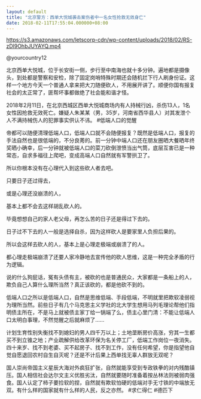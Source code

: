 ```yaml
---
layout: default
title: "北京警方：西单大悦城袭击案伤者中一名女性抢救无效身亡"
date: 2018-02-11T17:55:04.000000+08:00
---
```


https://s3.amazonaws.com/letscorp-cdn/wp-content/uploads/2018/02/RS-zDl9OhbJUYAYQ.mp4

@yourcountry12

北京西单大悦城，位于长安街一侧，步行至中南海也就十多分钟。遍地都是摄像头，到处都是警察和安检，除了固定岗哨特殊时期还会随机拦下行人刷身份证。这样一个地方今天一个普通人拿来把大刀随便砍人，不用展开讲了。顺便你国有报复社会的太正常了，匪帮坏事都做绝了社会能和谐才怪。

2018年2月11日，在北京西城区西单大悦城商场内有人持械行凶，杀伤13人，1名女性因抢救无效死亡。嫌疑人朱某某（男，35岁，河南省西华县人）对其发泄个人不满持械伤人的犯罪事实供认不讳。 #低端人口的觉醒

帝都可以随便清理低端人口，低端人口就不会随便报复？既然是低端人口，报复的手法自然也是很低端的，不分良莠的。前一分钟中端人口还在朋友圈晒大餐晒年终奖晒小确幸，后一分钟就被低端人口的菜刀砍倒泄愤当出气筒，底层互害已是一种常态，自求多福往上爬吧，变成高端人口自然就有军警拱卫了。

所以你根本没有在心理代入到这些砍人者去吧。


只要日子还过得去，


或是心理还没崩溃的人，


基本上都不会去这样胡乱砍人的。


毕竟想想自己的家人老父母，再怎么苦的日子还是得过下去的。


日子过不下去的人一般是选择自杀，因为这样砍人是要家里人负担后果的。


所以会这样去砍人的人，基本上是心理走极端或崩溃了的人。


都心理走极端崩溃了还要人家冷静地去宣传他的砍人思维，这是一种完全矛盾的行为逻辑。

说的什么狗屁话，冤有头债有主，被砍的也是普通民众，大家都是一条船上的人，欺负自己人算什么理所当然？真正该砍的，都是他砍不到的。

低端人口之所以是低端人口，自然是思维低端、手段低端，不明就里把欺软凌弱视为理所当然。前些日子有几个马克思主义学社的北大学生想用马列毛理论帮他们指明债主所在，不是马上就被债主家丁给一锅端了么，债主心里门清：不能让低端人口太明白事理，不然觉醒之后就麻烦了……

计划生育性别失衡找不到媳妇的男人四千万以上；土地垄断房价高涨，穷其一生都买不到立锥之地；产业疏解供给改革环保为名关停工厂，低端工作岗位一夜消失。四十来岁、找不到老婆、买不起房子、找不到工作，没有任何希望，你是指望他自觉自愿退回农村自生自灭呢？还是不计后果上西单找无辜人群放无双呢？

国人崇尚帝国主义星辰大海对外疯狂扩张，自然就能享受到专政铁拳的对内残酷镇压。国人相信社会达尔文主义优胜劣汰，自然就要随时准备着按丛林法则被弱肉强食。国人认定了柿子要捡软的捏，自然就有欺软怕硬的低端对手无寸铁的中端放无双。有什么样的国家就有什么样的人民，反之亦然。 #求仁得仁 #德匹下

